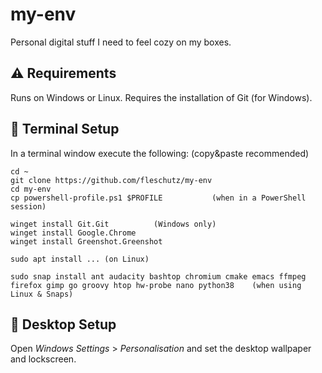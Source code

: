 my-env
======
Personal digital stuff I need to feel cozy on my boxes.

⚠️ Requirements
----------------
Runs on Windows or Linux. Requires the installation of Git (for Windows).

🔧 Terminal Setup
------------------
In a terminal window execute the following: (copy&paste recommended)
```
cd ~
git clone https://github.com/fleschutz/my-env
cd my-env
cp powershell-profile.ps1 $PROFILE           (when in a PowerShell session)

winget install Git.Git          (Windows only)
winget install Google.Chrome
winget install Greenshot.Greenshot 

sudo apt install ... (on Linux)

sudo snap install ant audacity bashtop chromium cmake emacs ffmpeg firefox gimp go groovy htop hw-probe nano python38    (when using Linux & Snaps)
```

🔧 Desktop Setup
------------------
Open *Windows Settings* > *Personalisation* and set the desktop wallpaper and lockscreen.

